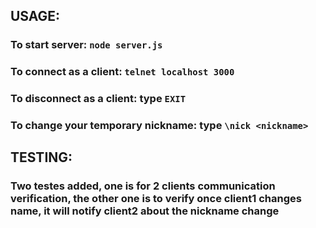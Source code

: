## USAGE:
### To start server: `node server.js`
### To connect as a client: `telnet localhost 3000`
### To disconnect as a client: type `EXIT`
### To change your temporary nickname: type `\nick <nickname>`

## TESTING:
### Two testes added, one is for 2 clients communication verification, the other one is to verify once client1 changes name, it will notify client2 about the nickname change
